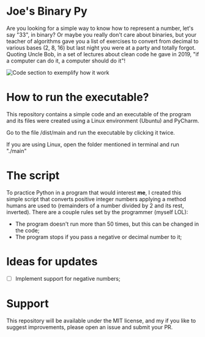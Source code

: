 # Joe's Binary Py

Are you looking for a simple way to know how to represent
a number, let's say "33", in binary? Or maybe you really
don't care about binaries, but your teacher of algorithms
gave you a list of exercises to convert from decimal to
various bases (2, 8, 16) but last night you were at a
party and totally forgot. Quoting Uncle Bob, in a set of
lectures about clean code he gave in 2019, "if a computer
can do it, a computer should do it"!

![Code section to exemplify how it work](https://user-images.githubusercontent.com/67481026/136674950-57ed8806-95c8-41b9-9dd4-f43cda57ac8c.png)

# How to run the executable?
This repository contains a simple code and an executable
of the program and its files were created using a Linux
environment (Ubuntu) and PyCharm.

Go to the file /dist/main and run the executable by
clicking it twice.

If you are using Linux, open the folder mentioned in
terminal and run "./main"

# The script

To practice Python in a program that would interest 
**me**, I created this simple script that converts
positive integer numbers applying a method humans are
used to (remainders of a number divided by 2 and its
rest, inverted). There are a couple rules set by the
programmer (myself LOL):
- The program doesn't run more than 50 times, but this
can be changed in the code;
- The program stops if you pass a negative or decimal
number to it;

# Ideas for updates
- [ ] Implement support for negative numbers;

# Support
This repository will be available under the MIT license,
and my if you like to suggest improvements, please open
an issue and submit your PR.
